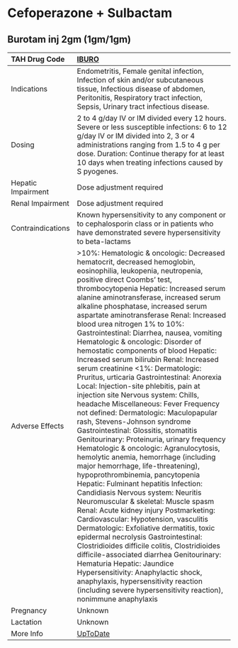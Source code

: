 # Cefoperazone + Sulbactam

## Burotam inj 2gm (1gm/1gm)

| TAH Drug Code      | [IBURO](https://www.tahsda.org.tw/drugs/hissearch.php?drug_code=IBURO)                                                                                                                                                                                                                                                                                                                                                                                                                                                                                                                                                                                                                                                                                                                                                                                                                                                                                                                                                                                                                                                                                                                                                                                                                                                                                                                                                                                                                                                                                                                                                          |
|:-------------------|:--------------------------------------------------------------------------------------------------------------------------------------------------------------------------------------------------------------------------------------------------------------------------------------------------------------------------------------------------------------------------------------------------------------------------------------------------------------------------------------------------------------------------------------------------------------------------------------------------------------------------------------------------------------------------------------------------------------------------------------------------------------------------------------------------------------------------------------------------------------------------------------------------------------------------------------------------------------------------------------------------------------------------------------------------------------------------------------------------------------------------------------------------------------------------------------------------------------------------------------------------------------------------------------------------------------------------------------------------------------------------------------------------------------------------------------------------------------------------------------------------------------------------------------------------------------------------------------------------------------------------------|
| Indications        | Endometritis, Female genital infection, Infection of skin and/or subcutaneous tissue, Infectious disease of abdomen, Peritonitis, Respiratory tract infection, Sepsis, Urinary tract infectious disease.                                                                                                                                                                                                                                                                                                                                                                                                                                                                                                                                                                                                                                                                                                                                                                                                                                                                                                                                                                                                                                                                                                                                                                                                                                                                                                                                                                                                                        |
| Dosing             | 2 to 4 g/day IV or IM divided every 12 hours. Severe or less susceptible infections: 6 to 12 g/day IV or IM divided into 2, 3 or 4 administrations ranging from 1.5 to 4 g per dose. Duration: Continue therapy for at least 10 days when treating infections caused by S pyogenes.                                                                                                                                                                                                                                                                                                                                                                                                                                                                                                                                                                                                                                                                                                                                                                                                                                                                                                                                                                                                                                                                                                                                                                                                                                                                                                                                             |
| Hepatic Impairment | Dose adjustment required                                                                                                                                                                                                                                                                                                                                                                                                                                                                                                                                                                                                                                                                                                                                                                                                                                                                                                                                                                                                                                                                                                                                                                                                                                                                                                                                                                                                                                                                                                                                                                                                        |
| Renal Impairment   | Dose adjustment required                                                                                                                                                                                                                                                                                                                                                                                                                                                                                                                                                                                                                                                                                                                                                                                                                                                                                                                                                                                                                                                                                                                                                                                                                                                                                                                                                                                                                                                                                                                                                                                                        |
| Contraindications  | Known hypersensitivity to any component or to cephalosporin class or in patients who have demonstrated severe hypersensitivity to beta-lactams                                                                                                                                                                                                                                                                                                                                                                                                                                                                                                                                                                                                                                                                                                                                                                                                                                                                                                                                                                                                                                                                                                                                                                                                                                                                                                                                                                                                                                                                                  |
| Adverse Effects    | >10%: Hematologic & oncologic: Decreased hematocrit, decreased hemoglobin, eosinophilia, leukopenia, neutropenia, positive direct Coombs’ test, thrombocytopenia Hepatic: Increased serum alanine aminotransferase, increased serum alkaline phosphatase, increased serum aspartate aminotransferase Renal: Increased blood urea nitrogen 1% to 10%: Gastrointestinal: Diarrhea, nausea, vomiting Hematologic & oncologic: Disorder of hemostatic components of blood Hepatic: Increased serum bilirubin Renal: Increased serum creatinine <1%: Dermatologic: Pruritus, urticaria Gastrointestinal: Anorexia Local: Injection-site phlebitis, pain at injection site Nervous system: Chills, headache Miscellaneous: Fever Frequency not defined: Dermatologic: Maculopapular rash, Stevens-Johnson syndrome Gastrointestinal: Glossitis, stomatitis Genitourinary: Proteinuria, urinary frequency Hematologic & oncologic: Agranulocytosis, hemolytic anemia, hemorrhage (including major hemorrhage, life-threatening), hypoprothrombinemia, pancytopenia Hepatic: Fulminant hepatitis Infection: Candidiasis Nervous system: Neuritis Neuromuscular & skeletal: Muscle spasm Renal: Acute kidney injury Postmarketing: Cardiovascular: Hypotension, vasculitis Dermatologic: Exfoliative dermatitis, toxic epidermal necrolysis Gastrointestinal: Clostridioides difficile colitis, Clostridioides difficile-associated diarrhea Genitourinary: Hematuria Hepatic: Jaundice Hypersensitivity: Anaphylactic shock, anaphylaxis, hypersensitivity reaction (including severe hypersensitivity reaction), nonimmune anaphylaxis |
| Pregnancy          | Unknown                                                                                                                                                                                                                                                                                                                                                                                                                                                                                                                                                                                                                                                                                                                                                                                                                                                                                                                                                                                                                                                                                                                                                                                                                                                                                                                                                                                                                                                                                                                                                                                                                         |
| Lactation          | Unknown                                                                                                                                                                                                                                                                                                                                                                                                                                                                                                                                                                                                                                                                                                                                                                                                                                                                                                                                                                                                                                                                                                                                                                                                                                                                                                                                                                                                                                                                                                                                                                                                                         |
| More Info          | [UpToDate](https://www.uptodate.com/contents/cefoperazone-and-sulbactam-drug-information)                                                                                                                                                                                                                                                                                                                                                                                                                                                                                                                                                                                                                                                                                                                                                                                                                                                                                                                                                                                                                                                                                                                                                                                                                                                                                                                                                                                                                                                                                                                                       |

